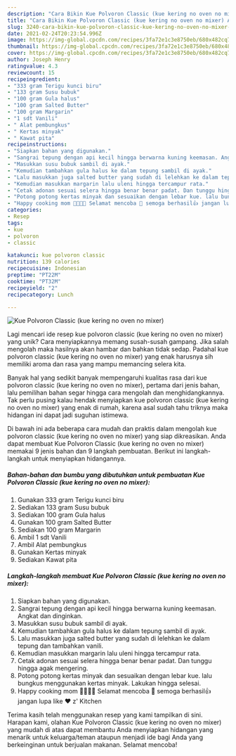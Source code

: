 ```yaml
---
description: "Cara Bikin Kue Polvoron Classic (kue kering no oven no mixer) Anti Gagal"
title: "Cara Bikin Kue Polvoron Classic (kue kering no oven no mixer) Anti Gagal"
slug: 3240-cara-bikin-kue-polvoron-classic-kue-kering-no-oven-no-mixer-anti-gagal
date: 2021-02-24T20:23:54.996Z
image: https://img-global.cpcdn.com/recipes/3fa72e1c3e8750eb/680x482cq70/kue-polvoron-classic-kue-kering-no-oven-no-mixer-foto-resep-utama.jpg
thumbnail: https://img-global.cpcdn.com/recipes/3fa72e1c3e8750eb/680x482cq70/kue-polvoron-classic-kue-kering-no-oven-no-mixer-foto-resep-utama.jpg
cover: https://img-global.cpcdn.com/recipes/3fa72e1c3e8750eb/680x482cq70/kue-polvoron-classic-kue-kering-no-oven-no-mixer-foto-resep-utama.jpg
author: Joseph Henry
ratingvalue: 4.3
reviewcount: 15
recipeingredient:
- "333 gram Terigu kunci biru"
- "133 gram Susu bubuk"
- "100 gram Gula halus"
- "100 gram Salted Butter"
- "100 gram Margarin"
- "1 sdt Vanili"
- " Alat pembungkus"
- " Kertas minyak"
- " Kawat pita"
recipeinstructions:
- "Siapkan bahan yang digunakan."
- "Sangrai tepung dengan api kecil hingga berwarna kuning keemasan. Angkat dan dinginkan."
- "Masukkan susu bubuk sambil di ayak."
- "Kemudian tambahkan gula halus ke dalam tepung sambil di ayak."
- "Lalu masukkan juga salted butter yang sudah di lelehkan ke dalam tepung dan tambahkan vanili."
- "Kemudian masukkan margarin lalu uleni hingga tercampur rata."
- "Cetak adonan sesuai selera hingga benar benar padat. Dan tunggu hingga agak mengering."
- "Potong potong kertas minyak dan sesuaikan dengan lebar kue. lalu bungkus menggunakan kertas minyak. Lakukan hingga selesai."
- "Happy cooking mom 👩‍🍳👨‍🍳 Selamat mencoba 💪 semoga berhasil👍 jangan lupa like ❤️ z&#39; Kitchen"
categories:
- Resep
tags:
- kue
- polvoron
- classic

katakunci: kue polvoron classic 
nutrition: 139 calories
recipecuisine: Indonesian
preptime: "PT22M"
cooktime: "PT32M"
recipeyield: "2"
recipecategory: Lunch

---
```



![Kue Polvoron Classic (kue kering no oven no mixer)](https://img-global.cpcdn.com/recipes/3fa72e1c3e8750eb/680x482cq70/kue-polvoron-classic-kue-kering-no-oven-no-mixer-foto-resep-utama.jpg)

Lagi mencari ide resep kue polvoron classic (kue kering no oven no mixer) yang unik? Cara menyiapkannya memang susah-susah gampang. Jika salah mengolah maka hasilnya akan hambar dan bahkan tidak sedap. Padahal kue polvoron classic (kue kering no oven no mixer) yang enak harusnya sih memiliki aroma dan rasa yang mampu memancing selera kita.



Banyak hal yang sedikit banyak mempengaruhi kualitas rasa dari kue polvoron classic (kue kering no oven no mixer), pertama dari jenis bahan, lalu pemilihan bahan segar hingga cara mengolah dan menghidangkannya. Tak perlu pusing kalau hendak menyiapkan kue polvoron classic (kue kering no oven no mixer) yang enak di rumah, karena asal sudah tahu triknya maka hidangan ini dapat jadi suguhan istimewa.


Di bawah ini ada beberapa cara mudah dan praktis dalam mengolah kue polvoron classic (kue kering no oven no mixer) yang siap dikreasikan. Anda dapat membuat Kue Polvoron Classic (kue kering no oven no mixer) memakai 9 jenis bahan dan 9 langkah pembuatan. Berikut ini langkah-langkah untuk menyiapkan hidangannya.

<!--inarticleads1-->

##### Bahan-bahan dan bumbu yang dibutuhkan untuk pembuatan Kue Polvoron Classic (kue kering no oven no mixer):

1. Gunakan 333 gram Terigu kunci biru
1. Sediakan 133 gram Susu bubuk
1. Sediakan 100 gram Gula halus
1. Gunakan 100 gram Salted Butter
1. Sediakan 100 gram Margarin
1. Ambil 1 sdt Vanili
1. Ambil  Alat pembungkus
1. Gunakan  Kertas minyak
1. Sediakan  Kawat pita




<!--inarticleads2-->

##### Langkah-langkah membuat Kue Polvoron Classic (kue kering no oven no mixer):

1. Siapkan bahan yang digunakan.
1. Sangrai tepung dengan api kecil hingga berwarna kuning keemasan. Angkat dan dinginkan.
1. Masukkan susu bubuk sambil di ayak.
1. Kemudian tambahkan gula halus ke dalam tepung sambil di ayak.
1. Lalu masukkan juga salted butter yang sudah di lelehkan ke dalam tepung dan tambahkan vanili.
1. Kemudian masukkan margarin lalu uleni hingga tercampur rata.
1. Cetak adonan sesuai selera hingga benar benar padat. Dan tunggu hingga agak mengering.
1. Potong potong kertas minyak dan sesuaikan dengan lebar kue. lalu bungkus menggunakan kertas minyak. Lakukan hingga selesai.
1. Happy cooking mom 👩‍🍳👨‍🍳 Selamat mencoba 💪 semoga berhasil👍 jangan lupa like ❤️ z&#39; Kitchen




Terima kasih telah menggunakan resep yang kami tampilkan di sini. Harapan kami, olahan Kue Polvoron Classic (kue kering no oven no mixer) yang mudah di atas dapat membantu Anda menyiapkan hidangan yang menarik untuk keluarga/teman ataupun menjadi ide bagi Anda yang berkeinginan untuk berjualan makanan. Selamat mencoba!

